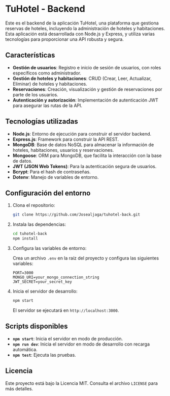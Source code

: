 
# TuHotel - Backend

Este es el backend de la aplicación TuHotel, una plataforma que gestiona reservas de hoteles, incluyendo la administración de hoteles y habitaciones. Esta aplicación está desarrollada con Node.js y Express, y utiliza varias tecnologías para proporcionar una API robusta y segura.

## Características

- **Gestión de usuarios**: Registro e inicio de sesión de usuarios, con roles específicos como administrador.
- **Gestión de hoteles y habitaciones**: CRUD (Crear, Leer, Actualizar, Eliminar) de hoteles y habitaciones.
- **Reservaciones**: Creación, visualización y gestión de reservaciones por parte de los usuarios.
- **Autenticación y autorización**: Implementación de autenticación JWT para asegurar las rutas de la API.
  
## Tecnologías utilizadas

- **Node.js**: Entorno de ejecución para construir el servidor backend.
- **Express.js**: Framework para construir la API REST.
- **MongoDB**: Base de datos NoSQL para almacenar la información de hoteles, habitaciones, usuarios y reservaciones.
- **Mongoose**: ORM para MongoDB, que facilita la interacción con la base de datos.
- **JWT (JSON Web Tokens)**: Para la autenticación segura de usuarios.
- **Bcrypt**: Para el hash de contraseñas.
- **Dotenv**: Manejo de variables de entorno.

## Configuración del entorno

1. Clona el repositorio:

   ```bash
   git clone https://github.com/Josealjaga/tuhotel-back.git
   ```

2. Instala las dependencias:

   ```bash
   cd tuhotel-back
   npm install
   ```

3. Configura las variables de entorno:

   Crea un archivo `.env` en la raíz del proyecto y configura las siguientes variables:

   ```plaintext
   PORT=3000
   MONGO_URI=your_mongo_connection_string
   JWT_SECRET=your_secret_key
   ```

4. Inicia el servidor de desarrollo:

   ```bash
   npm start
   ```

   El servidor se ejecutará en `http://localhost:3000`.

## Scripts disponibles

- **`npm start`**: Inicia el servidor en modo de producción.
- **`npm run dev`**: Inicia el servidor en modo de desarrollo con recarga automática.
- **`npm test`**: Ejecuta las pruebas.

## Licencia

Este proyecto está bajo la Licencia MIT. Consulta el archivo `LICENSE` para más detalles.
